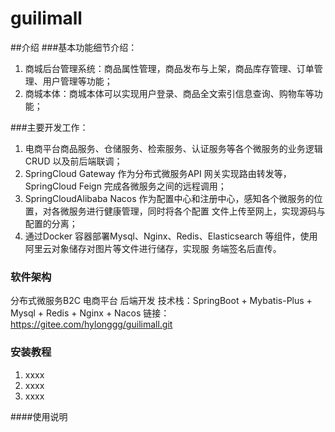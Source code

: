 # guilimall

##介绍
###基本功能细节介绍：
 1. 商城后台管理系统：商品属性管理，商品发布与上架，商品库存管理、订单管理、用户管理等功能；
 2. 商城本体：商城本体可以实现用户登录、商品全文索引信息查询、购物车等功能；
 
###主要开发工作：
 1. 电商平台商品服务、仓储服务、检索服务、认证服务等各个微服务的业务逻辑CRUD 以及前后端联调；
 2. SpringCloud Gateway 作为分布式微服务API 网关实现路由转发等，SpringCloud Feign 完成各微服务之间的远程调用；
 3. SpringCloudAlibaba Nacos 作为配置中心和注册中心，感知各个微服务的位置，对各微服务进行健康管理，同时将各个配置
文件上传至网上，实现源码与配置的分离；
 4. 通过Docker 容器部署Mysql、Nginx、Redis、Elasticsearch 等组件，使用阿里云对象储存对图片等文件进行储存，实现服
务端签名后直传。

### 软件架构
分布式微服务B2C 电商平台 后端开发
技术栈：SpringBoot + Mybatis-Plus + Mysql + Redis + Nginx + Nacos
链接：https://gitee.com/hylonggg/guilimall.git

### 安装教程

1.  xxxx
2.  xxxx
3.  xxxx

####使用说明

